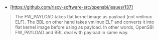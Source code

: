 - [https://github.com/riscv-software-src/opensbi/issues/137]
> The FW_PAYLOAD takes flat kernel image as payload (not vmlinux ELF). The BBL on other hand takes vmlinux ELF and converts it into flat kernel image before using as payload. In other words, OpenSBI FW_PAYLOAD and BBL deal with payload in same way.
